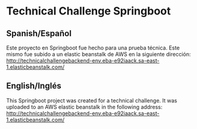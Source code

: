 # Technical Challenge Springboot

## Spanish/Español
Este proyecto en Springboot fue hecho para una prueba técnica. Este mismo fue subido a un elastic beanstalk de AWS en la siguiente dirección: 
http://technicalchallengebackend-env.eba-e92iaack.sa-east-1.elasticbeanstalk.com/

## English/Inglés
This Springboot project was created for a technical challenge. It was uploaded to an AWS elastic beanstalk in the following address: 
http://technicalchallengebackend-env.eba-e92iaack.sa-east-1.elasticbeanstalk.com/
